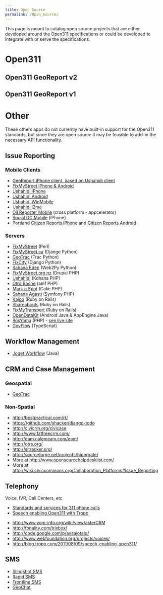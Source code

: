 ```yaml
---
title: Open Source
permalink: /Open_Source/
---
```


This page is meant to catalog open source projects that are either developed around the Open311 specifications or could be developed to integrate with or serve the specifications.

Open311
=======

Open311 GeoReport v2
--------------------

Open311 GeoReport v1
--------------------

Other
=====

These others apps do not currently have built-in support for the Open311 standards, but since they are open source it may be feasible to add-in the necessary API functionality.

Issue Reporting
---------------

### Mobile Clients

-   [GeoReport iPhone client, based on Ushahidi client](/GeoReport_iPhone "wikilink")
-   [FixMyStreet iPhone & Android](http://github.com/mysociety/fixmystreet)
-   [Ushahidi iPhone](http://github.com/ushahidi/Ushahidi_iPhone)
-   [Ushahidi Android](http://github.com/ushahidi/Ushahidi_Android)
-   [Ushahidi WinMobile](http://github.com/ushahidi/Ushahidi_WinMobile)
-   [Ushahidi j2me](http://github.com/ushahidi/Ushahidi_j2me)
-   [Oil Reporter Mobile](http://github.com/intridea/oilreporter-mobile) (cross platform - appcelerator)
-   [Social DC Mobile](http://socialdc.googlecode.com/files/socialdc311-iphone.src.zip) (iPhone)
-   Portland [Citizen Reports iPhone](http://code.google.com/p/pdxiphoneapp/) and [Citizen Reports Android](http://code.google.com/p/pdxandroidapp/)

### Servers

-   [FixMyStreet](https://github.com/mysociety/fixmystreet) (Perl)
-   [FixMyStreet.ca](http://github.com/visiblegovernment/django-fixmystreet) (Django Python)
-   [GeoTrac](https://projects.openplans.org/GeoTrac/wiki/Install/) (Trac Python)
-   [FixCity](http://github.com/slinkp/fixcity) (Django Python)
-   [Sahana Eden](http://eden.sahanafoundation.org/) (Web2Py Python)
-   [FixMyStreet.org.nz](http://drupal.org/project/fixmystreet) (Drupal PHP)
-   [Ushahidi](http://github.com/ushahidi/) (Kohana PHP)
-   [Otro Bache](http://code.google.com/p/vizzuality/source/browse/trunk/otrobache.com/?r=3399) (amf PHP)
-   [Mark a Spot](http://github.com/markaspot/mark-a-spot/tree/) (Cake PHP)
-   [Sahana Agasti](https://launchpad.net/sahana-agasti/) (Symfony PHP)
-   [Kajoo](https://github.com/mjording/kajoo) (Ruby on Rails)
-   [Shareabouts](https://github.com/openplans/shareabouts) (Ruby on Rails)
-   [FixMyTransport](https://github.com/mysociety/fixmytransport) (Ruby on Rails)
-   [OpenDataKit](http://opendatakit.org/) (Android Java & AppEngine Java)
-   [RosYama](https://github.com/RosYama/RosYama.2) (PHP) - [see live site](http://rosyama.ru/)
-   [GovFlow](https://github.com/govflow/govflow) (TypeScript)

Workflow Management
-------------------

-   [Joget Workflow](http://www.joget.org/) (Java)

CRM and Case Management
-----------------------

### Geospatial

-   [GeoTrac](https://projects.openplans.org/GeoTrac/wiki/Install/)

### Non-Spatial

-   <http://bestpractical.com/rt/>
-   <https://github.com/shacker/django-todo>
-   <http://civicrm.org/civicase>
-   <http://www.fatfreecrm.com/>
-   <http://eam.calemeam.com/eam/>
-   <http://otrs.org/>
-   <http://sitracker.org/>
-   <http://sourceforge.net/projects/hipergate/>
-   More at <http://www.opensourcehelpdesklist.com/>
-   More at <http://wiki.civiccommons.org/Collaboration_Platforms#Issue_Reporting>

Telephony
---------

Voice, IVR, Call Centers, etc

-   [Standards and services for 311 phone calls](http://www.voiceingov.org/blog/?p=1246)
-   [Speech enabling Open311 with Tropo](http://blog.tropo.com/2011/08/09/speech-enabling-open311/)

<!-- -->

-   <http://www.voip-info.org/wiki/view/asterCRM>
-   <http://fonality.com/trixbox/>
-   <http://code.google.com/p/avaajotalo/>
-   <http://www.webfoundation.org/projects/voices/>
-   <http://blog.tropo.com/2011/08/09/speech-enabling-open311/>

SMS
---

-   [Slingshot SMS](http://developmentseed.org/blog/2009/aug/14/slingshotsms-alpha-code-released-lightweight-sms-gateway-stick)
-   [Rapid SMS](http://www.rapidsms.org/)
-   [Frontline SMS](http://www.frontlinesms.com/)
-   [GeoChat](http://instedd.org/geochat)
